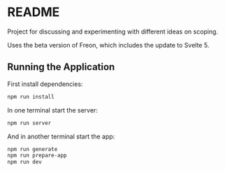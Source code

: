 # README

Project for discussing and experimenting with different ideas on scoping.

Uses the beta version of Freon, which includes the update to Svelte 5.

## Running the Application

First install dependencies:
```bash
npm run install
```

In one terminal start the server:
```bash
npm run server
```

And in another terminal start the app:
```bash
npm run generate
npm run prepare-app
npm run dev
```
